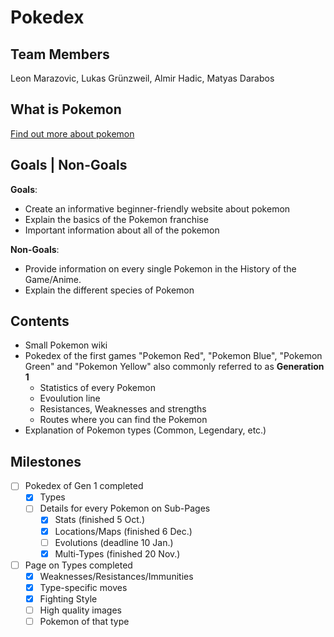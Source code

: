 # Pokedex

## Team Members
Leon Marazovic, Lukas Grünzweil, Almir Hadic, Matyas Darabos

## What is Pokemon
[Find out more about pokemon](Pokemon.md)

## Goals | Non-Goals
**Goals**:
- Create an informative beginner-friendly website about pokemon
- Explain the basics of the Pokemon franchise
- Important information about all of the pokemon

**Non-Goals**:
- Provide information on every single Pokemon in the History of the Game/Anime.
- Explain the different species of Pokemon

## Contents
- Small Pokemon wiki
- Pokedex of the first games "Pokemon Red", "Pokemon Blue", "Pokemon Green" and "Pokemon Yellow" also commonly referred to as **Generation 1**
    - Statistics of every Pokemon
    - Evoulution line 
    - Resistances, Weaknesses and strengths
    - Routes where you can find the Pokemon
- Explanation of Pokemon types (Common, Legendary, etc.)

## Milestones
- [ ] Pokedex of Gen 1 completed
    - [x] Types
    - [ ] Details for every Pokemon on Sub-Pages
        - [x] Stats (finished 5 Oct.)
        - [x] Locations/Maps (finished 6 Dec.)
        - [ ] Evolutions (deadline 10 Jan.)
        - [x] Multi-Types (finished 20 Nov.)
- [ ] Page on Types completed
    - [x] Weaknesses/Resistances/Immunities
    - [x] Type-specific moves
    - [x] Fighting Style
    - [ ] High quality images
    - [ ] Pokemon of that type
